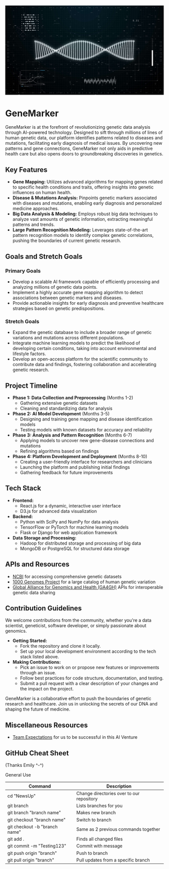 <p align="center">
<!-- Update this section with a relevant image for GeneMarker, such as an abstract representation of DNA, data analysis in progress, or something symbolizing genetic discovery -->
<img src="https://github.com/azizfraij/GeneMarker/blob/main/DNA.jpg" width="625"/>
</p>

# GeneMarker
GeneMarker is at the forefront of revolutionizing genetic data analysis through AI-powered technology. Designed to sift through millions of lines of human genetic data, our platform identifies patterns related to diseases and mutations, facilitating early diagnosis of medical issues. By uncovering new patterns and gene connections, GeneMarker not only aids in predictive health care but also opens doors to groundbreaking discoveries in genetics.

## Key Features
* **Gene Mapping:** Utilizes advanced algorithms for mapping genes related to specific health conditions and traits, offering insights into genetic influences on human health.
* **Disease & Mutations Analysis:** Pinpoints genetic markers associated with diseases and mutations, enabling early diagnosis and personalized medicine approaches.
* **Big Data Analysis & Modeling:** Employs robust big data techniques to analyze vast amounts of genetic information, extracting meaningful patterns and trends.
* **Large Pattern Recognition Modeling:** Leverages state-of-the-art pattern recognition models to identify complex genetic correlations, pushing the boundaries of current genetic research.

## Goals and Stretch Goals

### Primary Goals
* Develop a scalable AI framework capable of efficiently processing and analyzing millions of genetic data points.
* Implement a highly accurate gene mapping algorithm to detect associations between genetic markers and diseases.
* Provide actionable insights for early diagnosis and preventive healthcare strategies based on genetic predispositions.

### Stretch Goals
* Expand the genetic database to include a broader range of genetic variations and mutations across different populations.
* Integrate machine learning models to predict the likelihood of developing certain conditions, taking into account environmental and lifestyle factors.
* Develop an open-access platform for the scientific community to contribute data and findings, fostering collaboration and accelerating genetic research.

## Project Timeline

* **Phase 1: Data Collection and Preprocessing** (Months 1-2)
  * Gathering extensive genetic datasets
  * Cleaning and standardizing data for analysis
* **Phase 2: AI Model Development** (Months 3-5)
  * Designing and training gene mapping and disease identification models
  * Testing models with known datasets for accuracy and reliability
* **Phase 3: Analysis and Pattern Recognition** (Months 6-7)
  * Applying models to uncover new gene-disease connections and mutations
  * Refining algorithms based on findings
* **Phase 4: Platform Development and Deployment** (Months 8-10)
  * Creating a user-friendly interface for researchers and clinicians
  * Launching the platform and publishing initial findings
  * Gathering feedback for future improvements

## Tech Stack

* **Frontend:**
  * React.js for a dynamic, interactive user interface
  * D3.js for advanced data visualization
* **Backend:**
  * Python with SciPy and NumPy for data analysis
  * TensorFlow or PyTorch for machine learning models
  * Flask or Django for web application framework
* **Data Storage and Processing:**
  * Hadoop for distributed storage and processing of big data
  * MongoDB or PostgreSQL for structured data storage

## APIs and Resources

* [NCBI](https://www.ncbi.nlm.nih.gov/) for accessing comprehensive genetic datasets
* [1000 Genomes Project](http://www.internationalgenome.org/) for a large catalog of human genetic variation
* [Global Alliance for Genomics and Health (GA4GH)](https://www.ga4gh.org/) APIs for interoperable genetic data sharing

## Contribution Guidelines

We welcome contributions from the community, whether you're a data scientist, geneticist, software developer, or simply passionate about genomics.

* **Getting Started:**
  * Fork the repository and clone it locally.
  * Set up your local development environment according to the tech stack listed above.
* **Making Contributions:**
  * Pick an issue to work on or propose new features or improvements through an issue.
  * Follow best practices for code structure, documentation, and testing.
  * Submit a pull request with a clear description of your changes and the impact on the project.

GeneMarker is a collaborative effort to push the boundaries of genetic research and healthcare. Join us in unlocking the secrets of our DNA and shaping the future of medicine.

## Miscellaneous Resources
* [Team Expectations](https://docs.google.com/document/d/1_C1v-tDd2ixnT39WlPhCMk60LavjfOC1pQAE4Q4W-iU/edit?usp=sharing) for us to be successful in this AI Venture


## GitHub Cheat Sheet
(Thanks Emily ^-^)

General Use

| Command | Description |
| ------ | ------ |
| cd "NewsUp" | Change directories over to our repository |
| git branch | Lists branches for you |
| git branch "branch name" | Makes new branch |
| git checkout "branch name" | Switch to branch |
| git checkout -b "branch name" | Same as 2 previous commands together |
| git add . | Finds all changed files |
| git commit -m "Testing123" | Commit with message |
| git push origin "branch" | Push to branch |
| git pull origin "branch" | Pull updates from a specific branch |
